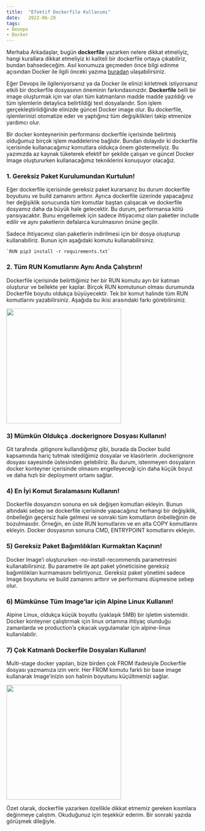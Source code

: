 ```yaml
---
title:  "Efektif Dockerfile Kullanımı"
date:   2022-06-28
tags:
- Devops
- Docker
---
```


Merhaba Arkadaşlar, bugün **dockerfile** yazarken nelere dikkat etmeliyiz, hangi kurallara dikkat etmeliyiz ki kaliteli bir dockerfile ortaya çıkabiliriz, bundan bahsedeceğim. Asıl konumuza geçmeden önce bilgi edinme açısından Docker ile ilgili önceki yazıma [buradan](./docker-nedir) ulaşabilirsiniz.

Eğer Devops ile ilgileniyorsanız ya da Docker ile elinizi kirletmek istiyorsanız etkili bir dockerfile dosyasının öneminin farkındasınızdır. **Dockerfile** belli bir image oluşturmak için var olan tüm katmanların madde madde yazıldığı ve tüm işlemlerin detaylıca belirtildiği text dosyalarıdır. Son işlem gerçekleştirildiğinde elinizde güncel Docker image olur. Bu dockerfile, işlemlerinizi otomatize eder ve yaptığınız tüm değişiklikleri takip etmenize yardımcı olur.

<!-- more -->

Bir docker konteynerinin performansı dockerfile içerisinde belirtmiş olduğumuz birçok işlem maddelerine bağlıdır. Bundan dolayıdır ki dockerfile içerisinde kullanacağımız komutlara oldukça önem göstermeliyiz. Bu yazımızda az kaynak tüketerek efektif bir şekilde çalışan ve güncel Docker Image oluştururken kullanacağımız tekniklerini konuşuyor olacağız.

### 1. Gereksiz Paket Kurulumundan Kurtulun!
Eğer dockerfile içerisinde gereksiz paket kurarsanız bu durum dockerfile boyutunu ve build zamanını arttırır. Ayrıca dockerfile üzerinde yapacağınız her değişiklik sonucunda tüm komutlar baştan çalışacak ve dockerfile dosyamız daha da büyük hale gelecektir. Bu durum, performansa kötü yansıyacaktır. Bunu engellemek için sadece ihtiyacımız olan paketler include edilir ve aynı paketlerin defalarca kurulmasının önüne geçilir.

Sadece ihtiyacımız olan paketlerin indirilmesi için bir dosya oluşturup kullanabiliriz. Bunun için aşağıdaki komutu kullanabilirsiniz.

    `RUN pip3 install -r requirements.txt`

### 2. Tüm RUN Komutlarını Aynı Anda Çalıştırın!
Dockerfile içerisinde belirttiğimiz her bir RUN komutu ayrı bir katman oluşturur ve bellekte yer kaplar. Birçok RUN komutunun olması durumunda Dockerfile boyutu oldukça büyüyecektir. Tek bir komut halinde tüm RUN komutlarını yazabilirsiniz. Aşağıda bu ikisi arasındaki farkı görebilirsiniz.

<img src="/img/efektif-dockerfile-kullanimi/multiple-run-statement.png" height="300px">

### 3) Mümkün Oldukça .dockerignore Dosyası Kullanın!
Git tarafında .gitignore kullandığımız gibi, burada da Docker build kapsamında hariç tutmak istediğimiz dosyalar ve klasörlerin .dockerignore dosyası sayesinde üstesinden gelebiliriz. Bu durum, istenmeyen dosyaların docker konteyner içerisinde olmasını engelleyeceği için daha küçük boyut ve daha hızlı bir deployment ortamı sağlar.

### 4) En İyi Komut Sıralamasını Kullanın!
Dockerfile dosyanızın sonuna en sık değişen komutları ekleyin. Bunun altındaki sebep ise dockerfile içerisinde yapacağınız herhangi bir değişiklik, önbelleğin geçersiz hale gelmesi ve sonraki tüm komutların önbelleğinin de bozulmasıdır. Örneğin, en üste RUN komutlarını ve en alta COPY komutlarını ekleyin. Docker dosyasının sonuna CMD, ENTRYPOINT komutlarını ekleyin.

### 5) Gereksiz Paket Bağımlılıkları Kurmaktan Kaçının!
Docker Image’i oluştururken -no-install-recommends parametresini kullanabilirsiniz. Bu parametre ile apt paket yöneticisine gereksiz bağımlılıkları kurmamasını belirtiyoruz. Gereksiz paket yönetimi sadece Image boyutunu ve build zamanını arttırır ve performans düşmesine sebep olur.

### 6) Mümkünse Tüm Image’lar için Alpine Linux Kullanın!
Alpine Linux, oldukça küçük boyutlu (yaklaşık 5MB) bir işletim sistemidir. Docker konteyner çalıştırmak için linux ortamına ihtiyaç olunduğu zamanlarda ve production’a çıkacak uygulamalar için alpine-linux kullanılabilir.

### 7) Çok Katmanlı Dockerfile Dosyaları Kullanın!
Multi-stage docker yapıları, bize birden çok FROM ifadesiyle Dockerfile dosyası yazmamıza izin verir. Her FROM komutu farklı bir base image kullanarak Image’inizin son halinin boyutunu küçültmenizi sağlar.

<img src="/img/efektif-dockerfile-kullanimi/multi-stage-dockerfile.png" height="300px">

Özet olarak, dockerfile yazarken özellikle dikkat etmemiz gereken kısımlara değinmeye çalıştım. Okuduğunuz için teşekkür ederim. Bir sonraki yazıda görüşmek dileğiyle.